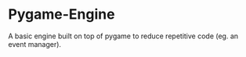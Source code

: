 # Pygame-Engine
A basic engine built on top of pygame to reduce repetitive code (eg. an event manager).
